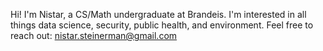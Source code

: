 Hi! I'm Nistar, a CS/Math undergraduate at Brandeis. I'm interested in all things data science, security, public health, and environment. Feel free to reach out: nistar.steinerman@gmail.com
